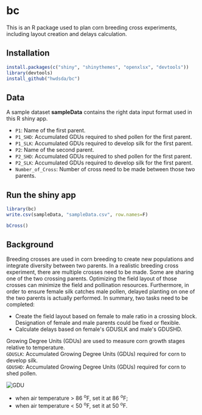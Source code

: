 # bc
This is an R package used to plan corn breeding cross experiments, including layout creation and delays calculation.

## Installation
```r
install.packages(c("shiny", "shinythemes", "openxlsx", "devtools"))
library(devtools)
install_github("hwdsda/bc")
```
## Data
A sample dataset **sampleData** contains the right data input format used in this R shiny app.

* `P1`: Name of the first parent. 
* `P1_SHD`: Accumulated GDUs required to shed pollen for the first parent. 
* `P1_SLK`: Accumulated GDUs required to develop silk for the first parent. 
* `P2`: Name of the second parent. 
* `P2_SHD`: Accumulated GDUs required to shed pollen for the first parent. 
* `P2_SLK`: Accumulated GDUs required to develop silk for the first parent. 
* `Number_of_Cross`: Number of cross need to be made between those two parents. 
 
## Run the shiny app
```r
library(bc)
write.csv(sampleData, "sampleData.csv", row.names=F)

bCross()
```
## Background
Breeding crosses are used in corn breeding to create new populations and integrate diversity between two parents. In a realistic breeding cross experiment, there are multiple crosses need to be made. Some are sharing one of the two crossing parents. Optimizing the field layout of those crosses can minimize the field and pollination resources. Furthermore, in order to ensure female silk catches male pollen, delayed planting on one of the two parents is actually performed. In summary, two tasks need to be completed:  
   * Create the field layout based on female to male ratio in a crossing block. Designation of female and male parents could be fixed or flexible.  
   * Calculate delays based on female's GDUSLK and male's GDUSHD.

Growing Degree Units (GDUs) are used to measure corn growth stages relative to temperature.   
`GDUSLK`: Accumulated Growing Degree Units (GDUs) required for corn to develop silk.  
`GDUSHD`: Accumulated Growing Degree Units (GDUs) required for corn to shed pollen.

![GDU](https://latex.codecogs.com/gif.latex?\textup{GDU}&space;=&space;\frac{\textup{Daily&space;Max&space;Air&space;Temperature}&plus;&space;\textup{Daily&space;Min&space;Temperature}}{2}&space;-&space;50)      
   * when air temperature > 86 <sup>o</sup>F, set it at 86 <sup>o</sup>F;      
   * when air temperature < 50 <sup>o</sup>F, set it at 50 <sup>o</sup>F.
